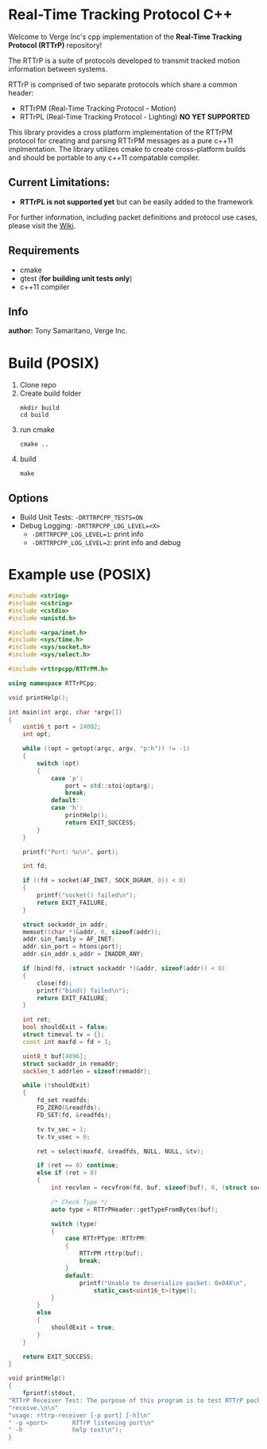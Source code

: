 # Real-Time Tracking Protocol C++
Welcome to Verge Inc's cpp implementation of the **Real-Time Tracking Protocol (RTTrP)** repository!

The RTTrP is a suite of protocols developed to transmit tracked motion information between systems.

RTTrP is comprised of two separate protocols which share a common header:

* RTTrPM (Real-Time Tracking Protocol - Motion)
* RTTrPL (Real-Time Tracking Protocol - Lighting) **NO YET SUPPORTED**

This library provides a cross platform implementation of the RTTrPM protocol for creating and parsing RTTrPM messages as a pure c++11 implmentation. The library utilizes cmake to create cross-platform builds and should be portable to any c++11 compatable compiler.

## Current Limitations:
- **RTTrPL is not supported yet** but can be easily added to the framework

For further information, including packet definitions and protocol use cases, please visit the [Wiki](https://rttrp.github.io/RTTrP-Wiki/).

## Requirements
- cmake
- gtest (**for building unit tests only**)
- c++11 compiler

## Info
**author:** Tony Samaritano, Verge Inc.

# Build (POSIX)
1. Clone repo
2. Create build folder
   ```
   mkdir build
   cd build
   ```
3. run cmake
   ```
   cmake ..
   ```
4. build
   ```
   make
   ```

## Options
- Build Unit Tests: `-DRTTRPCPP_TESTS=ON`
- Debug Logging: `-DRTTRPCPP_LOG_LEVEL=<X>`
    - `-DRTTRPCPP_LOG_LEVEL=1`: print info
    - `-DRTTRPCPP_LOG_LEVEL=2`: print info and debug

# Example use (POSIX)
```cpp
#include <string>
#include <cstring>
#include <cstdio>
#include <unistd.h>

#include <arpa/inet.h>
#include <sys/time.h>
#include <sys/socket.h>
#include <sys/select.h>

#include <rttrpcpp/RTTrPM.h>

using namespace RTTrPCpp;

void printHelp();

int main(int argc, char *argv[])
{
    uint16_t port = 24002;
    int opt;

    while ((opt = getopt(argc, argv, "p:h")) != -1)
    {
        switch (opt)
        {
            case 'p':
                port = std::stoi(optarg);
                break;
            default:
            case 'h':
                printHelp();
                return EXIT_SUCCESS;
        }
    }

    printf("Port: %u\n", port);

    int fd;

    if ((fd = socket(AF_INET, SOCK_DGRAM, 0)) < 0)
    {
        printf("socket() failed\n");
        return EXIT_FAILURE;
    }

    struct sockaddr_in addr;
    memset((char *)&addr, 0, sizeof(addr));
    addr.sin_family = AF_INET;
    addr.sin_port = htons(port);
    addr.sin_addr.s_addr = INADDR_ANY;

    if (bind(fd, (struct sockaddr *)&addr, sizeof(addr)) < 0)
    {
        close(fd);
        printf("bind() failed\n");
        return EXIT_FAILURE;
    }

    int ret;
    bool shouldExit = false;
    struct timeval tv = {};
    const int maxfd = fd + 1;

    uint8_t buf[4096];
    struct sockaddr_in remaddr;
    socklen_t addrlen = sizeof(remaddr);

    while (!shouldExit)
    {
        fd_set readfds;
        FD_ZERO(&readfds);
        FD_SET(fd, &readfds);

        tv.tv_sec = 1;
        tv.tv_usec = 0;

        ret = select(maxfd, &readfds, NULL, NULL, &tv);

        if (ret == 0) continue;
        else if (ret > 0)
        {
            int recvlen = recvfrom(fd, buf, sizeof(buf), 0, (struct sockaddr *)&remaddr, &addrlen);

            /* Check Type */
            auto type = RTTrPHeader::getTypeFromBytes(buf);

            switch (type)
            {
                case RTTrPType::RTTrPM:
                {
                    RTTrPM rttrp(buf);
                    break;
                }
                default:
                    printf("Unable to deserialize packet: 0x04X\n",
                        static_cast<uint16_t>(type));
            }
        }
        else
        {
            shouldExit = true;
        }
    }

    return EXIT_SUCCESS;
}

void printHelp()
{
    fprintf(stdout,
"RTTrP Receiver Test: The purpose of this program is to test RTTrP packet\n"
"receive.\n\n"
"usage: rttrp-receiver [-p port] [-h]\n"
" -p <port>       RTTrP listening port\n"
" -h              help text\n");
}
```
